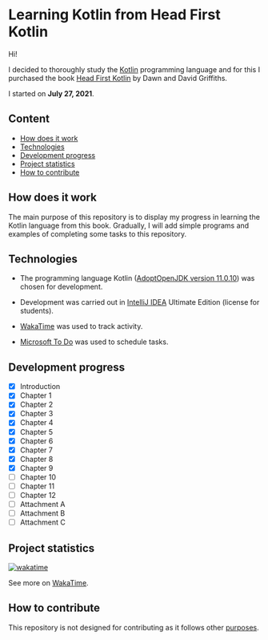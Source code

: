 # Learning Kotlin from Head First Kotlin #

Hi!

I decided to thoroughly study the [Kotlin](https://kotlinlang.org/) programming language and for this I purchased the
book [Head First Kotlin](https://www.oreilly.com/library/view/head-first-kotlin/9781491996683/)
by Dawn and David Griffiths.

I started on **July 27, 2021**.

## Content ##

- [How does it work](#How-does-it-work)
- [Technologies](#Technologies)
- [Development progress](#Development-progress)
- [Project statistics](#Project-statistics)
- [How to contribute](#How-to-contribute)

## How does it work ##

The main purpose of this repository is to display my progress in learning the Kotlin language from this book. Gradually,
I will add simple programs and examples of completing some tasks to this repository.

## Technologies ##

- The programming language Kotlin ([AdoptOpenJDK version 11.0.10](https://adoptopenjdk.net/)) was chosen for
  development.

- Development was carried out in [IntelliJ IDEA](https://www.jetbrains.com/idea/) Ultimate Edition (license for
  students).

- [WakaTime](https://wakatime.com/) was used to track activity.

- [Microsoft To Do](https://todo.microsoft.com/tasks/) was used to schedule tasks.

## Development progress ##

- [x] Introduction
- [x] Chapter 1
- [x] Chapter 2
- [x] Chapter 3
- [x] Chapter 4
- [x] Chapter 5
- [x] Chapter 6
- [x] Chapter 7
- [x] Chapter 8
- [x] Chapter 9
- [ ] Chapter 10
- [ ] Chapter 11
- [ ] Chapter 12
- [ ] Attachment A
- [ ] Attachment B
- [ ] Attachment C

## Project statistics ##

[![wakatime](https://wakatime.com/badge/github/VitasSalvantes/Head_First_Kotlin.svg)](https://wakatime.com/badge/github/VitasSalvantes/Head_First_Kotlin)

See more on [WakaTime](https://wakatime.com/@VitasSalvantes/projects/ehgzrcqwlc?start=2021-07-22&end=2021-07-28).

## How to contribute ##

This repository is not designed for contributing as it follows other [purposes](#How-does-it-work).